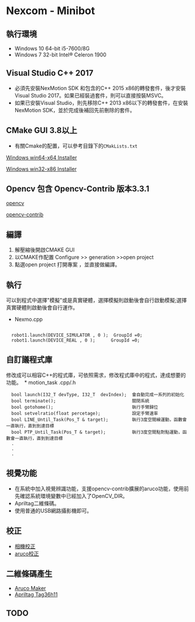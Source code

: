 #  Nexcom - Minibot

## 執行環境
 * Windows 10 64-bit i5-7600/8G  
 * Windows 7  32-bit Intel® Celeron 1900 

## Visual Studio C++ 2017
* 必須先安裝NexMotion SDK 和包含的C++ 2015 x86的轉發套件，後才安裝Visual Studio 2017。如果已經裝過套件，則可以直接按裝MSVC。
* 如果已安裝Visual Studio，則先移除C++ 2013 x86以下的轉發套件，在安裝NexMotion SDK，並於完成後補回先前刪除的套件。

## CMake GUI 3.8以上
* 有關Cmake的配置，可以參考目錄下的`CMakLists.txt`

[Windows win64-x64 Installer](https://cmake.org/files/v3.11/cmake-3.11.1-win64-x64.msi)

[Windows win32-x86 Installer](https://cmake.org/files/v3.11/cmake-3.11.1-win32-x86.msi)

## Opencv 包含 Opencv-Contrib 版本3.3.1
[opencv](https://github.com/opencv/opencv/archive/3.3.1.zip)

[opencv-contrib](https://github.com/opencv/opencv_contrib/archive/3.3.1.zip)

## 編譯
 1. 解壓縮後開啟CMAKE GUI
 2. 以CMAKE作配置 Configure >> generation >>open project
 3. 點選open project 打開專案 ，並直接做編譯。
 
 
## 執行
可以到程式中選擇"模擬"或是真實硬體，選擇模擬則啟動後會自行啟動模擬;選擇真實硬體則啟動後會自行運作。
* Nexmo.cpp
```
 
  robot1.launch(DEVICE_SIMULATOR , 0 );  GroupId =0;
  robot1.launch(DEVICE_REAL , 0 );      GroupId =0;

```

## 自訂議程式庫
修改成可以相容C++的程式庫，可依照需求，修改程式庫中的程式，達成想要的功能。 
  * motion_task .cpp/.h
```
  bool launch(I32_T devType, I32_T  devIndex);  會自動完成一系列的初始化 
  bool terminate();                             關閉系統
  bool gotohome();                              執行手臂歸位
  bool setvelratio(float percetage);            設定手臂速率
  bool LINE_Until_Task(Pos_T & target);         執行3度空間線運動，函數會一直執行，直到到達目標
  bool PTP_Until_Task(Pos_T & target);          執行3度空間點對點運動，函數會一直執行，直到到達目標
  .
  .
  .
```

## 視覺功能 
* 在系統中加入視覺辨識功能，支援opencv-contrib擴展的aruco功能，使用前先確認系統環境變數中已經加入了OpenCV_DIR。
* Apriltag二維條碼。
* 使用普通的USB網路攝影機即可。

## 校正
* [相機校正](https://docs.opencv.org/3.1.0/dc/dbb/tutorial_py_calibration.html)
* [aruco校正](https://docs.opencv.org/3.1.0/d5/dae/tutorial_aruco_detection.html)

## 二維條碼產生
* [Aruco Maker](https://docs.opencv.org/3.1.0/d5/dae/tutorial_aruco_detection.html)
* [Apriltag Tag36h11](https://robot2016.mit.edu/sites/default/files/documents/project_apriltag36h11.pdf)

## TODO



